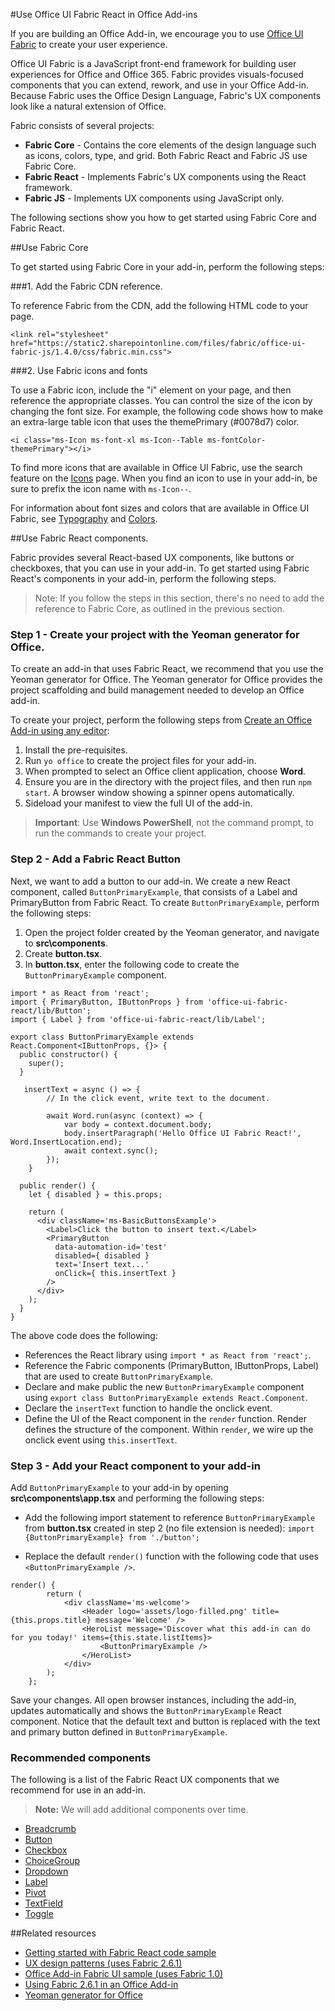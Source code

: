 #Use Office UI Fabric React in Office Add-ins

If you are building an Office Add-in, we encourage you to use [Office UI Fabric](https://dev.office.com/fabric) to create your user experience. 

Office UI Fabric is a JavaScript front-end framework for building user experiences for Office and Office 365. Fabric provides visuals-focused components that you can extend, rework, and use in your Office Add-in. Because Fabric uses the Office Design Language, Fabric's UX components look like a natural extension of Office.

Fabric consists of several projects:

- **Fabric Core** - Contains the core elements of the design language such as icons, colors, type, and grid. Both Fabric React and Fabric JS use Fabric Core. 
- **Fabric React** - Implements Fabric's UX components using the React framework.
- **Fabric JS** - Implements UX components using JavaScript only.  

The following sections show you how to get started using Fabric Core and Fabric React.

##Use Fabric Core

To get started using Fabric Core in your add-in, perform the following steps:

###1. Add the Fabric CDN reference. 
 
To reference Fabric from the CDN, add the following HTML code to your page.

`<link rel="stylesheet" href="https://static2.sharepointonline.com/files/fabric/office-ui-fabric-js/1.4.0/css/fabric.min.css">`

###2. Use Fabric icons and fonts 

To use a Fabric icon, include the "i" element on your page, and then reference the appropriate classes. You can control the size of the icon by changing the font size. For example, the following code shows how to make an extra-large table icon that uses the themePrimary (#0078d7) color. 
   
`<i class="ms-Icon ms-font-xl ms-Icon--Table ms-fontColor-themePrimary"></i>`

To find more icons that are available in Office UI Fabric, use the search feature on the [Icons](https://dev.office.com/fabric#/styles/icons) page. When you find an icon to use in your add-in, be sure to prefix the icon name with `ms-Icon--`. 

For information about font sizes and colors that are available in Office UI Fabric, see [Typography](https://dev.office.com/fabric#/styles/typography) and [Colors](https://dev.office.com/fabric#/styles/colors).


##Use Fabric React components.

Fabric provides several React-based UX components, like buttons or checkboxes, that you can use in your add-in. To get started using Fabric React's components in your add-in, perform the following steps.

> Note: If you follow the steps in this section, there's no need to add the reference to Fabric Core, as outlined in the previous section.

### Step 1 - Create your project with the Yeoman generator for Office. 

To create an add-in that uses Fabric React, we recommend that you use the Yeoman generator for Office. The Yeoman generator for Office provides the project scaffolding and build management needed to develop an Office add-in. 

To create your project, perform the following steps from [Create an Office Add-in using any editor](https://dev.office.com/docs/add-ins/get-started/create-an-office-add-in-using-any-editor):

1. Install the pre-requisites.
2. Run `yo office` to create the project files for your add-in. 
3. When prompted to select an Office client application, choose **Word**. 
4. Ensure you are in the directory with the project files, and then run `npm start`. A browser window showing a spinner opens automatically.
5. Sideload your manifest to view the full UI of the add-in.    

>**Important**: Use **Windows PowerShell**, not the command prompt, to run the commands to create your project. 

### Step 2 - Add a Fabric React Button

Next, we want to add a button to our add-in. We create a new React component, called `ButtonPrimaryExample`, that consists of a Label and PrimaryButton from Fabric React. To create `ButtonPrimaryExample`, perform the following steps:

1. Open the project folder created by the Yeoman generator, and navigate to **src\components**.
2. Create **button.tsx**.
3. In **button.tsx**, enter the following code to create the `ButtonPrimaryExample` component. 

```
import * as React from 'react';
import { PrimaryButton, IButtonProps } from 'office-ui-fabric-react/lib/Button';
import { Label } from 'office-ui-fabric-react/lib/Label';

export class ButtonPrimaryExample extends React.Component<IButtonProps, {}> {
  public constructor() {
    super();
  }

   insertText = async () => {
        // In the click event, write text to the document. 

        await Word.run(async (context) => {
            var body = context.document.body;  
            body.insertParagraph('Hello Office UI Fabric React!', Word.InsertLocation.end);  
            await context.sync();
        });
    }

  public render() {
    let { disabled } = this.props;

    return (
      <div className='ms-BasicButtonsExample'>
        <Label>Click the button to insert text.</Label>
        <PrimaryButton
          data-automation-id='test'
          disabled={ disabled }
          text='Insert text...'
          onClick={ this.insertText }
        />
      </div>
    );
  }
}
```
The above code does the following:

- References the React library using `import * as React from 'react';`.
- Reference the Fabric components (PrimaryButton, IButtonProps, Label) that are used to create `ButtonPrimaryExample`. 
- Declare and make public the new `ButtonPrimaryExample` component using `export class ButtonPrimaryExample extends React.Component`. 
- Declare the `insertText` function to handle the onclick event. 
- Define the UI of the React component in the `render` function. Render defines the structure of the component. Within `render`, we wire up the onclick event using `this.insertText`.

### Step 3 - Add your React component to your add-in 

Add `ButtonPrimaryExample` to your add-in by opening **src\components\app.tsx** and performing the following steps: 

- Add the following import statement to reference `ButtonPrimaryExample` from **button.tsx** created in step 2 (no file extension is needed): 
`
import {ButtonPrimaryExample} from './button';
` 

- Replace the default `render()` function with the following code that uses `<ButtonPrimaryExample />`. 
```
render() {
        return (
            <div className='ms-welcome'>
                <Header logo='assets/logo-filled.png' title={this.props.title} message='Welcome' />
                <HeroList message='Discover what this add-in can do for you today!' items={this.state.listItems}>                    
                    <ButtonPrimaryExample />
                </HeroList>
            </div>
        );
    };
```

Save your changes. All open browser instances, including the add-in, updates automatically and shows the `ButtonPrimaryExample` React component. Notice that the default text and button is replaced with the text and primary button defined in `ButtonPrimaryExample`. 
	
### Recommended components

The following is a list of the Fabric React UX components that we recommend for use in an add-in.  

> **Note:** We will add additional components over time. 

- [Breadcrumb](https://dev.office.com/docs/add-ins/design/add-in-design)
- [Button](https://dev.office.com/docs/add-ins/design/add-in-design) 
- [Checkbox](https://dev.office.com/docs/add-ins/design/add-in-design)
- [ChoiceGroup](https://dev.office.com/docs/add-ins/design/add-in-design)
- [Dropdown](https://dev.office.com/docs/add-ins/design/add-in-design)
- [Label](https://dev.office.com/docs/add-ins/design/add-in-design)
- [Pivot](https://dev.office.com/docs/add-ins/design/add-in-design)
- [TextField](https://dev.office.com/docs/add-ins/design/add-in-design)
- [Toggle](https://dev.office.com/docs/add-ins/design/add-in-design)

##Related resources

- [Getting started with Fabric React code sample](https://github.com/OfficeDev/)
- [UX design patterns (uses Fabric 2.6.1)](https://github.com/OfficeDev/Office-Add-in-UX-Design-Patterns-Code) 
- [Office Add-in Fabric UI sample (uses Fabric 1.0)](https://github.com/OfficeDev/Office-Add-in-Fabric-UI-Sample) 
- [Using Fabric 2.6.1 in an Office Add-in](https://dev.office.com/docs/add-ins/design/ui-elements/using-office-ui-fabric)
- [Yeoman generator for Office](https://github.com/OfficeDev/generator-office)
 

